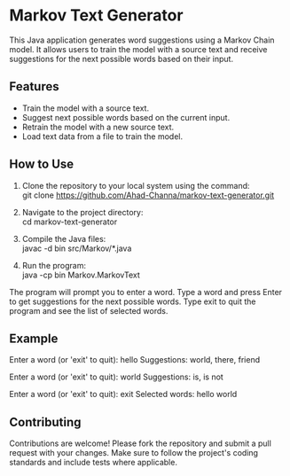 # Markov Text Generator
This Java application generates word suggestions using a Markov Chain model. It allows users to train the model with a source text and receive suggestions for the next possible words based on their input.

## Features

- Train the model with a source text.
- Suggest next possible words based on the current input.
- Retrain the model with a new source text.
- Load text data from a file to train the model.

## How to Use
1. Clone the repository to your local system using the command:<br>
git clone https://github.com/Ahad-Channa/markov-text-generator.git

2. Navigate to the project directory:<br>
cd markov-text-generator

3. Compile the Java files:<br>
javac -d bin src/Markov/*.java

4. Run the program:<br>
java -cp bin Markov.MarkovText

The program will prompt you to enter a word. Type a word and press Enter to get suggestions for the next possible words.
Type exit to quit the program and see the list of selected words.

## Example
Enter a word (or 'exit' to quit): hello
Suggestions: world, there, friend

Enter a word (or 'exit' to quit): world
Suggestions: is, is not

Enter a word (or 'exit' to quit): exit
Selected words: hello world


## Contributing
Contributions are welcome! Please fork the repository and submit a pull request with your changes. Make sure to follow the project's coding standards and include tests where applicable.

